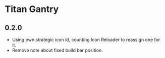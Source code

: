 # Titan Gantry

## 0.2.0

- Using own strategic icon id, counting Icon Reloader to reassign one for it.
- Remove note about fixed build bar position.
